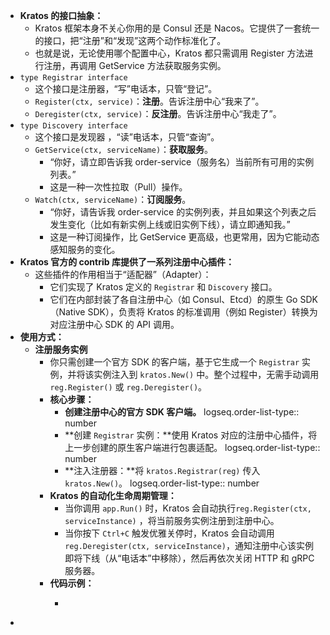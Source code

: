 - **Kratos 的接口抽象：**
	- Kratos 框架本身不关心你用的是 Consul 还是 Nacos。它提供了一套统一的接口，把“注册”和“发现”这两个动作标准化了。
	- 也就是说，无论使用哪个配置中心，Kratos 都只需调用 Register 方法进行注册，再调用 GetService 方法获取服务实例。
- `type Registrar interface`
	- 这个接口是注册器，“写”电话本，只管“登记”。
	- `Register(ctx, service)`：**注册**。告诉注册中心“我来了”。
	- `Deregister(ctx, service)`：**反注册**。告诉注册中心“我走了”。
- `type Discovery interface`
	- 这个接口是发现器 ，“读”电话本，只管“查询”。
	- `GetService(ctx, serviceName)`：**获取服务**。
		- “你好，请立即告诉我 order-service（服务名）当前所有可用的实例列表。”
		- 这是一种一次性拉取（Pull）操作。
	- `Watch(ctx, serviceName)`：**订阅服务**。
		- “你好，请告诉我 order-service 的实例列表，并且如果这个列表之后发生变化（比如有新实例上线或旧实例下线），请立即通知我。”
		- 这是一种订阅操作，比 GetService 更高级，也更常用，因为它能动态感知服务的变化。
- **Kratos 官方的 contrib 库提供了一系列注册中心插件：**
	- 这些插件的作用相当于“适配器”（Adapter）：
		- 它们实现了 Kratos 定义的 `Registrar` 和 `Discovery` 接口。
		- 它们在内部封装了各自注册中心（如 Consul、Etcd）的原生 Go SDK（Native SDK），负责将 Kratos 的标准调用（例如 Register）转换为对应注册中心 SDK 的 API 调用。
- **使用方式：**
	- **注册服务实例**
		- 你只需创建一个官方 SDK 的客户端，基于它生成一个 `Registrar` 实例，并将该实例注入到 `kratos.New()` 中。整个过程中，无需手动调用 `reg.Register()` 或 `reg.Deregister()`。
		- **核心步骤：**
			- **创建注册中心的官方 SDK 客户端。**
			  logseq.order-list-type:: number
			- **创建 `Registrar` 实例：**使用 Kratos 对应的注册中心插件，将上一步创建的原生客户端进行包裹适配。
			  logseq.order-list-type:: number
			- **注入注册器：**将 `kratos.Registrar(reg)` 传入 `kratos.New()`。
			  logseq.order-list-type:: number
		- **Kratos 的自动化生命周期管理：**
			- 当你调用 `app.Run()` 时，Kratos 会自动执行`reg.Register(ctx, serviceInstance)` ，将当前服务实例注册到注册中心。
			- 当你按下 `Ctrl+C` 触发优雅关停时，Kratos 会自动调用 `reg.Deregister(ctx, serviceInstance)`，通知注册中心该实例即将下线（从“电话本”中移除），然后再依次关闭 HTTP 和 gRPC 服务器。
		- **代码示例：**
			- ```go
			  ```
-